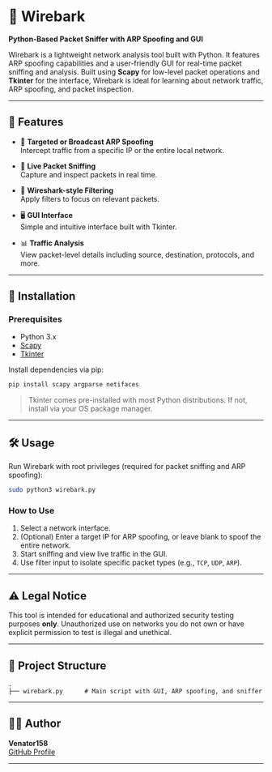 
# 🐍 Wirebark  
**Python-Based Packet Sniffer with ARP Spoofing and GUI**

Wirebark is a lightweight network analysis tool built with Python. It features ARP spoofing capabilities and a user-friendly GUI for real-time packet sniffing and analysis. Built using **Scapy** for low-level packet operations and **Tkinter** for the interface, Wirebark is ideal for learning about network traffic, ARP spoofing, and packet inspection.

---

## 🔧 Features

- 🎯 **Targeted or Broadcast ARP Spoofing**  
  Intercept traffic from a specific IP or the entire local network.

- 📡 **Live Packet Sniffing**  
  Capture and inspect packets in real time.

- 🧠 **Wireshark-style Filtering**  
  Apply filters to focus on relevant packets.

- 🖥️ **GUI Interface**  
  Simple and intuitive interface built with Tkinter.

- 📊 **Traffic Analysis**  
  View packet-level details including source, destination, protocols, and more.

---

## 🚀 Installation

### Prerequisites

- Python 3.x
- [Scapy](https://pypi.org/project/scapy/)
- [Tkinter](https://docs.python.org/3/library/tkinter.html)

Install dependencies via pip:

```bash
pip install scapy argparse netifaces
```

> Tkinter comes pre-installed with most Python distributions. If not, install via your OS package manager.

---

## 🛠️ Usage

Run Wirebark with root privileges (required for packet sniffing and ARP spoofing):

```bash
sudo python3 wirebark.py
```

### How to Use

1. Select a network interface.
2. (Optional) Enter a target IP for ARP spoofing, or leave blank to spoof the entire network.
3. Start sniffing and view live traffic in the GUI.
4. Use filter input to isolate specific packet types (e.g., `TCP`, `UDP`, `ARP`).

---

## ⚠️ Legal Notice

This tool is intended for educational and authorized security testing purposes **only**. Unauthorized use on networks you do not own or have explicit permission to test is illegal and unethical.

---

## 📁 Project Structure

```
.
├── wirebark.py      # Main script with GUI, ARP spoofing, and sniffer
```

---

## 🧑‍💻 Author

**Venator158**  
[GitHub Profile](https://github.com/venator158)

---


